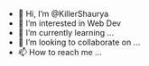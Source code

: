 - 👋 Hi, I’m @KillerShaurya
- 👀 I’m interested in Web Dev
- 🌱 I’m currently learning ...
- 💞️ I’m looking to collaborate on ...
- 📫 How to reach me ...

<!---
KillerShaurya/KillerShaurya is a ✨ special ✨ repository because its `README.md` (this file) appears on your GitHub profile.
You can click the Preview link to take a look at your changes.
--->
